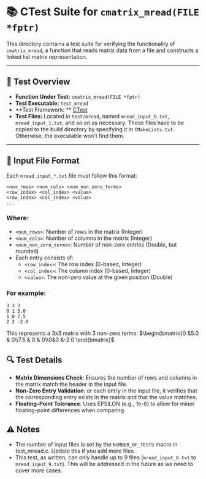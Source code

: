 # 📚 CTest Suite for `cmatrix_mread(FILE *fptr)`

This directory contains a test suite for verifying the functionality of `cmatrix_mread`, a function that reads
matrix data from a file and constructs a linked list matrix representation.

---

## 🧪 Test Overview

- **Function Under Test:** `cmatrix_mread(FILE *fptr)`
- **Test Executable:** `test_mread`
- **Test Framework:
  ** [CTest](https://cmake.org/cmake/help/book/mastering-cmake/chapter/Testing%20With%20CMake%20and%20CTest.html)
- **Test Files:** Located in `test/mread`, named `mread_input_0.txt`, `mread_input_1.txt`, and so on as necessary. These
  files have to be copied
  to the build directory by specifying it in `CMakeLists.txt`. Otherwise, the executable won't find them.

---

## 📝 Input File Format

Each `mread_input_*.txt` file must follow this format:

```
<num_rows> <num_cols> <num_non_zero_terms>
<row_index> <col_index> <value>
<row_index> <col_index> <value> 
...
```

### Where:

- `<num_rows>`: Number of rows in the matrix (Integer)
- `<num_cols>`: Number of columns in the matrix (Integer)
- `<num_non_zero_terms>`: Number of non-zero entries (Double, but rounded)
- Each entry consists of:
    - `<row_index>`: The row index (0-based, Integer)
    - `<col_index>`: The column index (0-based, Integer)
    - `<value>`: The non-zero value at the given position (Double)

### For example:

```
3 3 3
0 1 5.0
1 0 7.5
2 2 -2.0
```

This represents a 3x3 matrix with 3 non-zero terms:
$\begin{bmatrix}0 &5.0 & 0\\7.5 & 0 & 0\\0&0 &-2.0 \end{bmatrix}$

## 🔍 Test Details

- **Matrix Dimensions Check**: Ensures the number of rows and columns in the matrix match the header in the input file.
- **Non-Zero Entry Validation**: or each entry in the input file, it verifies that the corresponding entry exists in the
  matrix and that the value matches.
- **Floating-Point Tolerance**: Uses EPSILON (e.g., 1e-6) to allow for minor floating-point differences when comparing.

## ⚠️ Notes

- The number of input files is set by the `NUMBER_OF_TESTS` macro in test_mread.c. Update this if you add more files.
- This test, as written, can only handle up to 9 files (`mread_input_0.txt` to `mread_input_9.txt`). This will be addressed
  in the future as we need to cover more cases.
